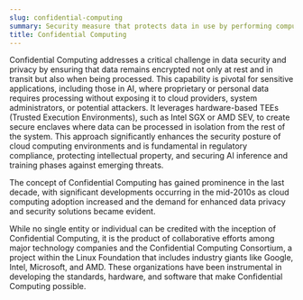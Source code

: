 ```yaml
---
slug: confidential-computing
summary: Security measure that protects data in use by performing computation in a hardware-based environment, preventing unauthorized access or visibility even if the system is compromised.
title: Confidential Computing
---
```


Confidential Computing addresses a critical challenge in data security and privacy by ensuring that data remains encrypted not only at rest and in transit but also when being processed. This capability is pivotal for sensitive applications, including those in AI, where proprietary or personal data requires processing without exposing it to cloud providers, system administrators, or potential attackers. It leverages hardware-based TEEs (Trusted Execution Environments), such as Intel SGX or AMD SEV, to create secure enclaves where data can be processed in isolation from the rest of the system. This approach significantly enhances the security posture of cloud computing environments and is fundamental in regulatory compliance, protecting intellectual property, and securing AI inference and training phases against emerging threats.

The concept of Confidential Computing has gained prominence in the last decade, with significant developments occurring in the mid-2010s as cloud computing adoption increased and the demand for enhanced data privacy and security solutions became evident.

While no single entity or individual can be credited with the inception of Confidential Computing, it is the product of collaborative efforts among major technology companies and the Confidential Computing Consortium, a project within the Linux Foundation that includes industry giants like Google, Intel, Microsoft, and AMD. These organizations have been instrumental in developing the standards, hardware, and software that make Confidential Computing possible.
